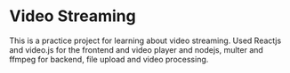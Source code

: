 # Video Streaming

This is a practice project for learning about video streaming. Used Reactjs and video.js for the frontend and video player and nodejs, multer and ffmpeg for backend, file upload and video processing.
